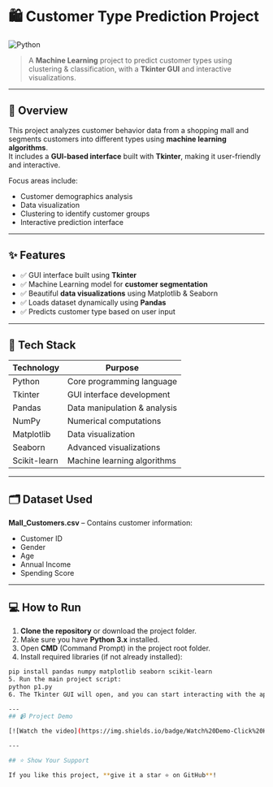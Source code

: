 # 🛍️ Customer Type Prediction Project

![Python](https://img.shields.io/badge/Python-3.11-blue?style=flat-square&logo=python)

> A **Machine Learning** project to predict customer types using clustering & classification, with a **Tkinter GUI** and interactive visualizations.

---

## 📌 Overview

This project analyzes customer behavior data from a shopping mall and segments customers into different types using **machine learning algorithms**.  
It includes a **GUI-based interface** built with **Tkinter**, making it user-friendly and interactive.

Focus areas include:
- Customer demographics analysis
- Data visualization
- Clustering to identify customer groups
- Interactive prediction interface

---

## ✨ Features

- ✅ GUI interface built using **Tkinter**  
- ✅ Machine Learning model for **customer segmentation**  
- ✅ Beautiful **data visualizations** using Matplotlib & Seaborn  
- ✅ Loads dataset dynamically using **Pandas**  
- ✅ Predicts customer type based on user input  

---

## 🧠 Tech Stack

| Technology   | Purpose                           |
|-------------|----------------------------------|
| Python       | Core programming language         |
| Tkinter      | GUI interface development         |
| Pandas       | Data manipulation & analysis      |
| NumPy        | Numerical computations            |
| Matplotlib   | Data visualization               |
| Seaborn      | Advanced visualizations           |
| Scikit-learn | Machine learning algorithms       |

---

## 🗂️ Dataset Used

**Mall_Customers.csv** – Contains customer information:  
- Customer ID  
- Gender  
- Age  
- Annual Income  
- Spending Score  

---

## 💻 How to Run

1. **Clone the repository** or download the project folder.  
2. Make sure you have **Python 3.x** installed.  
3. Open **CMD** (Command Prompt) in the project root folder.  
4. Install required libraries (if not already installed):

```bash
pip install pandas numpy matplotlib seaborn scikit-learn
5. Run the main project script:
python p1.py
6. The Tkinter GUI will open, and you can start interacting with the application.

---
## 📹 Project Demo

[![Watch the video](https://img.shields.io/badge/Watch%20Demo-Click%20Here-brightgreen?style=for-the-badge)](customer_type_project.mp4)

---

## ⭐ Show Your Support

If you like this project, **give it a star ⭐ on GitHub**!

